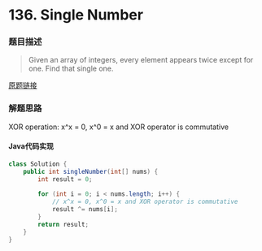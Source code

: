 # 136. Single Number
### 题目描述

>Given an array of integers, every element appears twice except for one. Find that single one.

[原题链接](https://leetcode.com/problems/single-number/description/)

### 解题思路
XOR operation:
x^x = 0, x^0 = x and XOR operator is commutative
#### Java代码实现

```java
class Solution {
    public int singleNumber(int[] nums) {
        int result = 0;
        
        for (int i = 0; i < nums.length; i++) {
            // x^x = 0, x^0 = x and XOR operator is commutative
            result ^= nums[i];
        }
        return result;
    }
}
```
